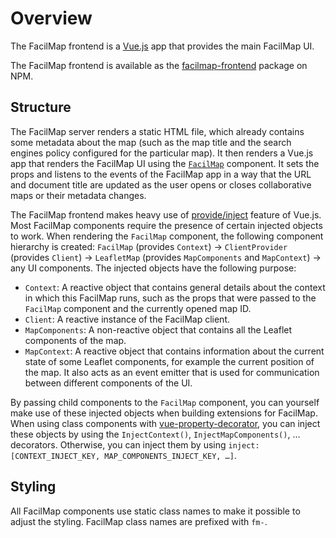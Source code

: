 # Overview

The FacilMap frontend is a [Vue.js](https://vuejs.org/) app that provides the main FacilMap UI.

The FacilMap frontend is available as the [facilmap-frontend](https://www.npmjs.com/package/facilmap-frontend) package on NPM.

## Structure

The FacilMap server renders a static HTML file, which already contains some metadata about the map (such as the map title and the search engines policy configured for the particular map). It then renders a Vue.js app that renders the FacilMap UI using the [`FacilMap`](./facilmap.md) component. It sets the props and listens to the events of the FacilMap app in a way that the URL and document title are updated as the user opens or closes collaborative maps or their metadata changes.

The FacilMap frontend makes heavy use of [provide/inject](https://vuejs.org/v2/api/#provide-inject) feature of Vue.js. Most FacilMap components require the presence of certain injected objects to work. When rendering the `FacilMap` component, the following component hierarchy is created: `FacilMap` (provides `Context`) → `ClientProvider` (provides `Client`) → `LeafletMap` (provides `MapComponents` and `MapContext`) → any UI components. The injected objects have the following purpose:
* `Context`: A reactive object that contains general details about the context in which this FacilMap runs, such as the props that were passed to the `FacilMap` component and the currently opened map ID.
* `Client`: A reactive instance of the FacilMap client.
* `MapComponents`: A non-reactive object that contains all the Leaflet components of the map.
* `MapContext`: A reactive object that contains information about the current state of some Leaflet components, for example the current position of the map. It also acts as an event emitter that is used for communication between different components of the UI.

By passing child components to the `FacilMap` component, you can yourself make use of these injected objects when building extensions for FacilMap. When using class components with [vue-property-decorator](https://github.com/kaorun343/vue-property-decorator), you can inject these objects by using the `InjectContext()`, `InjectMapComponents()`, … decorators. Otherwise, you can inject them by using `inject: [CONTEXT_INJECT_KEY, MAP_COMPONENTS_INJECT_KEY, …]`.

## Styling

All FacilMap components use static class names to make it possible to adjust the styling. FacilMap class names are prefixed with `fm-`.